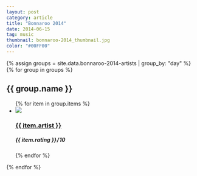 ```yaml
---
layout: post
category: article
title: "Bonnaroo 2014"
date: 2014-06-15
tag: music
thumbnail: bonnaroo-2014_thumbnail.jpg
color: "#00FF00"
---
```


{% assign groups = site.data.bonnaroo-2014-artists | group_by: "day" %}
{% for group in groups %}
  <h2>{{ group.name }}</h2>
  <ul class="list article-list list-photo-circle">
  {% for item in group.items %}
  <li class="list-item">
    <div class="list-row">
      <!-- <a href="{{ item.link }}"> -->
        <img src="/img/{{ page.title | slugify }}/{{ item.artist | slugify }}.jpg" class="list-image">
      <!-- </a> -->
      <a href="{{ item.link }}">
        <h3 class="list-title">{{ item.artist }}</h3>
      </a>
      <h5 class="list-detail"><em>{{ item.rating }}</em>&#8202;/&#8202;10</h5>
    </div>
  </li>
  {% endfor %}
  </ul>
{% endfor %}
